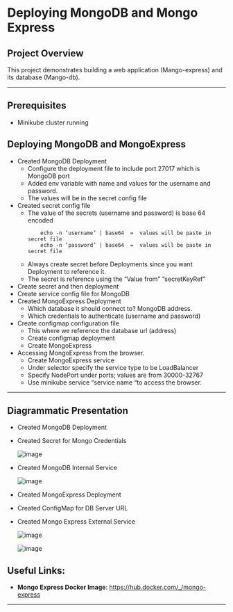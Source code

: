# Deploying MongoDB and Mongo Express

## **Project Overview**
This project demonstrates building a web application (Mango-express)  and its database (Mango-db). 

---

## **Prerequisites**
- Minikube cluster running
  
## **Deploying MongoDB and MongoExpress**
- Created MongoDB Deployment
  -	Configure the deployment file to include port 27017 which is MongoDB port
  - Added env variable with name and values for the username and password.
  - The values will be in the secret config file
-	Created secret config file
     - The value of the secrets (username and password) is base 64 encoded
       ```
           echo -n ‘username’ | base64  =  values will be paste in secret file
           echo -n ‘password’ | base64  =  values will be paste in secret file
       ```
     - Always create secret before Deployments since you want Deployment to reference it.
     - The secret is reference using the “Value from” “secretKeyRef” 
- Create secret and then deployment
- Create service config file for MongoDB
- Created MongoExpress Deployment
    - Which database it should connect to? MongoDB address.
    - Which credentials to authenticate (username and password)
-	Create configmap configuration file
    -	This where we reference the database url (address)
    - Create configmap deployment 
    -	Create MongoExpress
-	Accessing MongoExpress from the browser.
    -	Create MongoExpress service
    -	Under selector specify the service type to be LoadBalancer
    -	Specify NodePort under ports; values are from 30000-32767
    -	Use minikube service “service name “to access the browser.

 
---

## **Diagrammatic Presentation**
- Created MongoDB Deployment
- Created Secret for Mongo Credentials
  
  ![image](https://github.com/user-attachments/assets/ca8c8afd-e725-4a42-920e-704c45b9787d)

- Created MongoDB Internal Service

  ![image](https://github.com/user-attachments/assets/a72db9cc-2d3a-4024-8f81-65cd7b808bfa)

- Created MongoExpress Deployment
- Created ConfigMap for DB Server URL
- Created Mongo Express External Service

  ![image](https://github.com/user-attachments/assets/15471577-5957-449e-9b2f-73d201b38e05)


  ![image](https://github.com/user-attachments/assets/640b1e1e-a0ab-497b-9f89-3e6decb51269)


## **Useful Links:**
- **Mongo Express Docker Image**:  https://hub.docker.com/_/mongo-express

---
